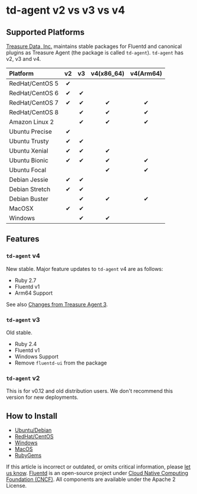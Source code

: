 # td-agent v2 vs v3 vs v4

## Supported Platforms

[Treasure Data, Inc.](https://www.treasuredata.com) maintains stable packages for Fluentd and canonical plugins as Treasure Agent \(the package is called `td-agent`\). `td-agent` has v2, v3 and v4.

| Platform | v2 | v3 | v4\(x86\_64\) | v4\(Arm64\) |
| :--- | :---: | :---: | :---: | :---: |
| RedHat/CentOS 5 | ✔ |  |  |  |
| RedHat/CentOS 6 | ✔ | ✔ |  |  |
| RedHat/CentOS 7 | ✔ | ✔ | ✔ | ✔ |
| RedHat/CentOS 8 |  | ✔ | ✔ | ✔ |
| Amazon Linux 2 |  | ✔ | ✔ | ✔ |
| Ubuntu Precise | ✔ |  |  |  |
| Ubuntu Trusty | ✔ | ✔ |  |  |
| Ubuntu Xenial | ✔ | ✔ | ✔ |  |
| Ubuntu Bionic | ✔ | ✔ | ✔ | ✔ |
| Ubuntu Focal |  |  | ✔ | ✔ |
| Debian Jessie | ✔ | ✔ |  |  |
| Debian Stretch | ✔ | ✔ |  |  |
| Debian Buster |  | ✔ | ✔ | ✔ |
| MacOSX | ✔ | ✔ |  |  |
| Windows |  | ✔ | ✔ |  |

## Features

### `td-agent` v4

New stable. Major feature updates to `td-agent` v4 are as follows:

* Ruby 2.7
* Fluentd v1
* Arm64 Support

See also [Changes from Treasure Agent 3](https://github.com/fluent-plugins-nursery/td-agent-builder#changes-from-treasure-agent-3).

### `td-agent` v3

Old stable.

* Ruby 2.4
* Fluentd v1
* Windows Support
* Remove `fluentd-ui` from the package

### `td-agent` v2

This is for v0.12 and old distribution users. We don't recommend this version for new deployments.

## How to Install

* [Ubuntu/Debian](../installation/install-by-deb.md)
* [RedHat/CentOS](../installation/install-by-rpm.md)
* [Windows](../installation/install-by-msi.md)
* [MacOS](../installation/install-by-dmg.md)
* [RubyGems](../installation/install-by-gem.md)

If this article is incorrect or outdated, or omits critical information, please [let us know](https://github.com/fluent/fluentd-docs-gitbook/issues?state=open). [Fluentd](http://www.fluentd.org/) is an open-source project under [Cloud Native Computing Foundation \(CNCF\)](https://cncf.io/). All components are available under the Apache 2 License.

